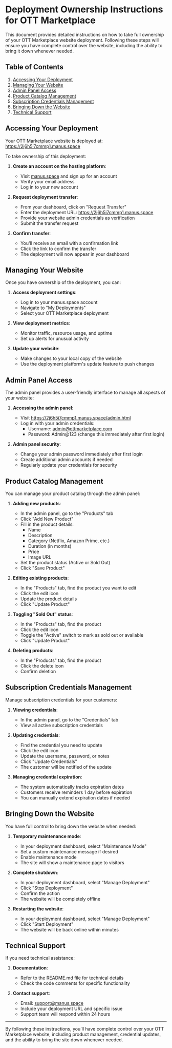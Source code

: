 # Deployment Ownership Instructions for OTT Marketplace

This document provides detailed instructions on how to take full ownership of your OTT Marketplace website deployment. Following these steps will ensure you have complete control over the website, including the ability to bring it down whenever needed.

## Table of Contents
1. [Accessing Your Deployment](#accessing-your-deployment)
2. [Managing Your Website](#managing-your-website)
3. [Admin Panel Access](#admin-panel-access)
4. [Product Catalog Management](#product-catalog-management)
5. [Subscription Credentials Management](#subscription-credentials-management)
6. [Bringing Down the Website](#bringing-down-the-website)
7. [Technical Support](#technical-support)

## Accessing Your Deployment

Your OTT Marketplace website is deployed at: https://2j6h5i7cmmp1.manus.space

To take ownership of this deployment:

1. **Create an account on the hosting platform**:
   - Visit [manus.space](https://manus.space) and sign up for an account
   - Verify your email address
   - Log in to your new account

2. **Request deployment transfer**:
   - From your dashboard, click on "Request Transfer"
   - Enter the deployment URL: https://2j6h5i7cmmp1.manus.space
   - Provide your website admin credentials as verification
   - Submit the transfer request

3. **Confirm transfer**:
   - You'll receive an email with a confirmation link
   - Click the link to confirm the transfer
   - The deployment will now appear in your dashboard

## Managing Your Website

Once you have ownership of the deployment, you can:

1. **Access deployment settings**:
   - Log in to your manus.space account
   - Navigate to "My Deployments"
   - Select your OTT Marketplace deployment

2. **View deployment metrics**:
   - Monitor traffic, resource usage, and uptime
   - Set up alerts for unusual activity

3. **Update your website**:
   - Make changes to your local copy of the website
   - Use the deployment platform's update feature to push changes

## Admin Panel Access

The admin panel provides a user-friendly interface to manage all aspects of your website:

1. **Accessing the admin panel**:
   - Visit https://2j6h5i7cmmp1.manus.space/admin.html
   - Log in with your admin credentials:
     - Username: admin@ottmarketplace.com
     - Password: Admin@123 (change this immediately after first login)

2. **Admin panel security**:
   - Change your admin password immediately after first login
   - Create additional admin accounts if needed
   - Regularly update your credentials for security

## Product Catalog Management

You can manage your product catalog through the admin panel:

1. **Adding new products**:
   - In the admin panel, go to the "Products" tab
   - Click "Add New Product"
   - Fill in the product details:
     - Name
     - Description
     - Category (Netflix, Amazon Prime, etc.)
     - Duration (in months)
     - Price
     - Image URL
   - Set the product status (Active or Sold Out)
   - Click "Save Product"

2. **Editing existing products**:
   - In the "Products" tab, find the product you want to edit
   - Click the edit icon
   - Update the product details
   - Click "Update Product"

3. **Toggling "Sold Out" status**:
   - In the "Products" tab, find the product
   - Click the edit icon
   - Toggle the "Active" switch to mark as sold out or available
   - Click "Update Product"

4. **Deleting products**:
   - In the "Products" tab, find the product
   - Click the delete icon
   - Confirm deletion

## Subscription Credentials Management

Manage subscription credentials for your customers:

1. **Viewing credentials**:
   - In the admin panel, go to the "Credentials" tab
   - View all active subscription credentials

2. **Updating credentials**:
   - Find the credential you need to update
   - Click the edit icon
   - Update the username, password, or notes
   - Click "Update Credentials"
   - The customer will be notified of the update

3. **Managing credential expiration**:
   - The system automatically tracks expiration dates
   - Customers receive reminders 1 day before expiration
   - You can manually extend expiration dates if needed

## Bringing Down the Website

You have full control to bring down the website when needed:

1. **Temporary maintenance mode**:
   - In your deployment dashboard, select "Maintenance Mode"
   - Set a custom maintenance message if desired
   - Enable maintenance mode
   - The site will show a maintenance page to visitors

2. **Complete shutdown**:
   - In your deployment dashboard, select "Manage Deployment"
   - Click "Stop Deployment"
   - Confirm the action
   - The website will be completely offline

3. **Restarting the website**:
   - In your deployment dashboard, select "Manage Deployment"
   - Click "Start Deployment"
   - The website will be back online within minutes

## Technical Support

If you need technical assistance:

1. **Documentation**:
   - Refer to the README.md file for technical details
   - Check the code comments for specific functionality

2. **Contact support**:
   - Email: support@manus.space
   - Include your deployment URL and specific issue
   - Support team will respond within 24 hours

---

By following these instructions, you'll have complete control over your OTT Marketplace website, including product management, credential updates, and the ability to bring the site down whenever needed.
